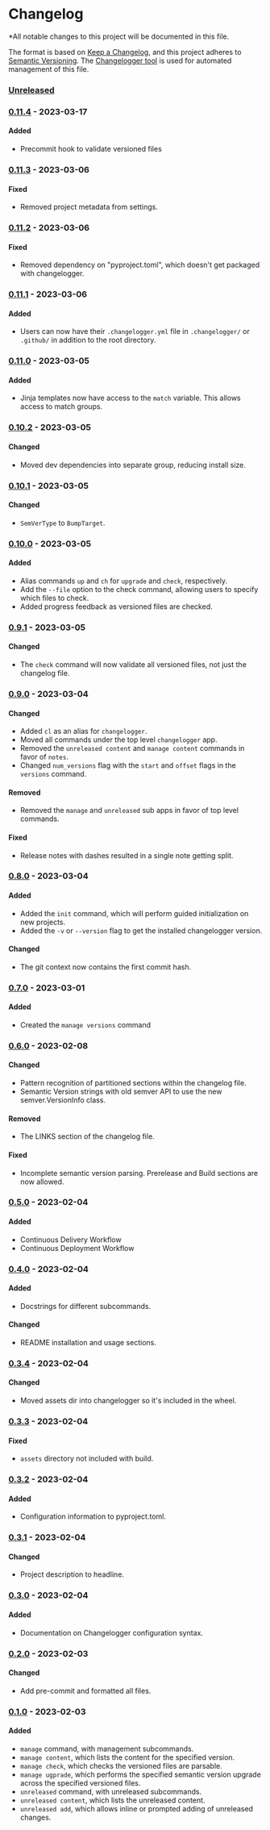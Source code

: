 <!--
  !! THIS FILE IS MAINTAINED USING CHANGELOGGER.
  !! MODIFICATION OF THIS FILE BY HAND MAY BREAK USAGE WITH CHANGELOGGER.

  Learn more: https://github.com/award28/changelogger
-->
# Changelog
*All notable changes to this project will be documented in this file.

The format is based on [Keep a Changelog](https://keepachangelog.com/en/1.0.0/),
and this project adheres to [Semantic Versioning](https://semver.org/spec/v2.0.0.html).
The [Changelogger tool](https://pypi.org/project/changelogged) is used for automated management of this file.

<!-- BEGIN RELEASE NOTES -->
### [Unreleased]

### [0.11.4] - 2023-03-17

#### Added
- Precommit hook to validate versioned files

### [0.11.3] - 2023-03-06

#### Fixed
- Removed project metadata from settings.

### [0.11.2] - 2023-03-06

#### Fixed
- Removed dependency on "pyproject.toml", which doesn't get packaged with changelogger.

### [0.11.1] - 2023-03-06

#### Added
- Users can now have their `.changelogger.yml` file in `.changelogger/` or `.github/` in addition to the root directory.

### [0.11.0] - 2023-03-05

#### Added
- Jinja templates now have access to the `match` variable. This allows access to match groups.

### [0.10.2] - 2023-03-05

#### Changed
- Moved dev dependencies into separate group, reducing install size.

### [0.10.1] - 2023-03-05

#### Changed
- `SemVerType` to `BumpTarget`.

### [0.10.0] - 2023-03-05

#### Added
- Alias commands `up` and `ch` for `upgrade` and `check`, respectively.
- Add the `--file` option to the check command, allowing users to specify which files to check.
- Added progress feedback as versioned files are checked.

### [0.9.1] - 2023-03-05

#### Changed
- The `check` command will now validate all versioned files, not just the changelog file.

### [0.9.0] - 2023-03-04

#### Changed
- Added `cl` as an alias for `changelogger`.
- Moved all commands under the top level `changelogger` app.
- Removed the `unreleased content` and `manage content` commands in favor of `notes`.
- Changed `num_versions` flag with the `start` and `offset` flags in the `versions` command.

#### Removed
- Removed the `manage` and `unreleased` sub apps in favor of top level commands.

#### Fixed
- Release notes with dashes resulted in a single note getting split.

### [0.8.0] - 2023-03-04

#### Added
- Added the `init` command, which will perform guided initialization on new projects.
- Added the `-v` or `--version` flag to get the installed changelogger version.

#### Changed
- The git context now contains the first commit hash.

### [0.7.0] - 2023-03-01

#### Added
- Created the `manage versions` command

### [0.6.0] - 2023-02-08

#### Changed
- Pattern recognition of partitioned sections within the changelog file.
- Semantic Version strings with old semver API to use the new semver.VersionInfo class.

#### Removed
- The LINKS section of the changelog file.

#### Fixed
- Incomplete semantic version parsing. Prerelease and Build sections are now allowed.

### [0.5.0] - 2023-02-04

#### Added
- Continuous Delivery Workflow
- Continuous Deployment Workflow

### [0.4.0] - 2023-02-04

#### Added
- Docstrings for different subcommands.

#### Changed
- README installation and usage sections.

### [0.3.4] - 2023-02-04

#### Changed
- Moved assets dir into changelogger so it's included in the wheel.

### [0.3.3] - 2023-02-04

#### Fixed
- `assets` directory not included with build.

### [0.3.2] - 2023-02-04

#### Added
- Configuration information to pyproject.toml.

### [0.3.1] - 2023-02-04

#### Changed
- Project description to headline.

### [0.3.0] - 2023-02-04

#### Added
- Documentation on Changelogger configuration syntax.

### [0.2.0] - 2023-02-03

#### Changed
- Add pre-commit and formatted all files.

### [0.1.0] - 2023-02-03

#### Added
- `manage` command, with management subcommands.
- `manage content`, which lists the content for the specified version.
- `manage check`, which checks the versioned files are parsable.
- `manage ugprade`, which performs the specified semantic version upgrade across the specified versioned files.
- `unreleased` command, with unreleased subcommands.
- `unreleased content`, which lists the unreleased content.
- `unreleased add`, which allows inline or prompted adding of unreleased changes.
<!-- END RELEASE NOTES -->
<!-- BEGIN LINKS -->
[Unreleased]: https://github.com/award28/changelogger/compare/0.11.4...HEAD
[0.11.4]: https://github.com/award28/changelogger/compare/0.11.3...0.11.4
[0.11.3]: https://github.com/award28/changelogger/compare/0.11.2...0.11.3
[0.11.2]: https://github.com/award28/changelogger/compare/0.11.1...0.11.2
[0.11.1]: https://github.com/award28/changelogger/compare/0.11.0...0.11.1
[0.11.0]: https://github.com/award28/changelogger/compare/0.10.2...0.11.0
[0.10.2]: https://github.com/award28/changelogger/compare/0.10.1...0.10.2
[0.10.1]: https://github.com/award28/changelogger/compare/0.10.0...0.10.1
[0.10.0]: https://github.com/award28/changelogger/compare/0.9.1...0.10.0
[0.9.1]: https://github.com/award28/changelogger/compare/0.9.0...0.9.1
[0.9.0]: https://github.com/award28/changelogger/compare/0.8.0...0.9.0
[0.8.0]: https://github.com/award28/changelogger/compare/0.7.0...0.8.0
[0.7.0]: https://github.com/award28/changelogger/compare/0.6.0...0.7.0
[0.6.0]: https://github.com/award28/changelogger/compare/0.5.0...0.6.0
[0.5.0]: https://github.com/award28/changelogger/compare/0.4.0...0.5.0
[0.4.0]: https://github.com/award28/changelogger/compare/0.3.4...0.4.0
[0.3.4]: https://github.com/award28/changelogger/compare/0.3.3...0.3.4
[0.3.3]: https://github.com/award28/changelogger/compare/0.3.2...0.3.3
[0.3.2]: https://github.com/award28/changelogger/compare/0.3.1...0.3.2
[0.3.1]: https://github.com/award28/changelogger/compare/0.3.0...0.3.1
[0.3.0]: https://github.com/award28/changelogger/compare/0.2.0...0.3.0
[0.2.1]: https://github.com/award28/changelogger/compare/0.2.0...0.2.1
[0.2.0]: https://github.com/award28/changelogger/compare/0.1.0...0.2.0
[0.1.0]: https://github.com/award28/changelogger/compare/b89ca3a520...0.1.0
<!-- END LINKS -->
